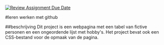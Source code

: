 [![Review Assignment Due Date](https://classroom.github.com/assets/deadline-readme-button-22041afd0340ce965d47ae6ef1cefeee28c7c493a6346c4f15d667ab976d596c.svg)](https://classroom.github.com/a/l3jUSPXl)


#leren werken met github

##beschrijving
Dit project is een webpagina met een tabel van fictive personen en een ongeordende lijst met hobby's.
Het project bevat ook een CSS-bestand voor de opmaak van de pagina.

